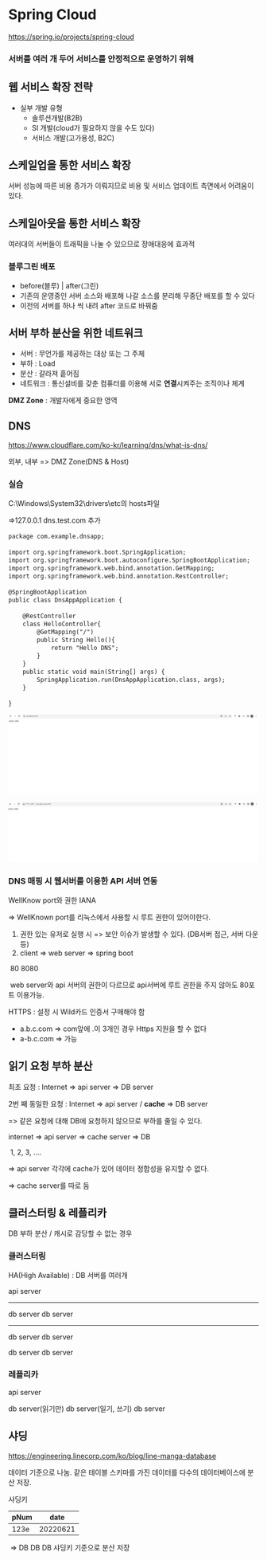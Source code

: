 # Spring Cloud

https://spring.io/projects/spring-cloud

### 서버를 여러 개 두어 서비스를 안정적으로 운영하기 위해

## 웹 서비스 확장 전략

- 실부 개발 유형
  - 솔루션개발(B2B) 
  - SI 개발(cloud가 필요하지 않을 수도 있다) 
  - 서비스 개발(고가용성, B2C)

## 스케일업을 통한 서비스 확장

서버 성능에 따른 비용 증가가 이뤄지므로 비용 및 서비스 업데이트 측면에서 어려움이 있다.

## 스케일아웃을 통한 서비스 확장

여러대의 서버들이 트래픽을 나눌 수 있으므로 장애대응에 효과적

### 블루그린 배포

- before(블루) | after(그린)
- 기존의 운영중인 서버 소스와 배포해 나갈 소스를 분리해 무중단 배포를 할 수 있다
- 이전의 서버를 하나 씩 내려 after 코드로 바꿔줌

## 서버 부하 분산을 위한 네트워크

- 서버 : 무언가를 제공하는 대상 또는 그 주체
- 부하 : Load
- 분산 : 갈라져 흩어짐
- 네트워크 : 통신설비를 갖춘 컴퓨터를 이용해 서로 **연결**시켜주는 조직이나 체계

**DMZ Zone** : 개발자에게 중요한 영역

## DNS 

https://www.cloudflare.com/ko-kr/learning/dns/what-is-dns/

외부, 내부 => DMZ Zone(DNS & Host)

### 실습

C:\Windows\System32\drivers\etc의 hosts파일

=>127.0.0.1 dns.test.com 추가

```
package com.example.dnsapp;

import org.springframework.boot.SpringApplication;
import org.springframework.boot.autoconfigure.SpringBootApplication;
import org.springframework.web.bind.annotation.GetMapping;
import org.springframework.web.bind.annotation.RestController;

@SpringBootApplication
public class DnsAppApplication {

    @RestController
    class HelloController{
        @GetMapping("/")
        public String Hello(){
            return "Hello DNS";
        }
    }
    public static void main(String[] args) {
        SpringApplication.run(DnsAppApplication.class, args);
    }

}
```



![before](https://github.com/jaehyun0122/TIL/blob/master/Spring/Cloud/asset/before.png)

![after](https://github.com/jaehyun0122/TIL/blob/master/Spring/Cloud/asset/after.png)

### DNS 매핑 시 웹서버를 이용한 API 서버 연동

WellKnow port와 권한 IANA

=> WellKnown port를 리눅스에서 사용할 시 루트 권한이 있어야한다. 

1. 권한 있는 유저로 실행 시 => 보안 이슈가 발생할 수 있다. (DB서버 접근, 서버 다운 등)
2. client => web server => spring boot

​                  80                       8080

​		web server와 api 서버의 권한이 다르므로 api서버에 루트 권한을 주지 않아도 80포트 이용가능.

HTTPS : 설정 시 Wild카드 인증서 구매해야 함

- a.b.c.com => com앞에 .이 3개인 경우 Https 지원을 할 수 없다
- a-b.c.com => 가능

## 읽기 요청 부하 분산

최초 요청 : Internet => api server => DB server

2번 째 동일한 요청 : Internet => api server / **cache** => DB server

=> 같은 요청에 대해 DB에 요청하지 않으므로 부하를 줄일 수 있다.



internet => api server => cache server => DB

​					1, 2, 3, ....

=> api server 각각에 cache가 있어 데이터 정합성을 유지할 수 없다.

=> cache server를 따로 둠

## 클러스터링 & 레플리카

DB 부하 분산 / 캐시로 감당할 수 없는 경우

### 클러스터링

HA(High Available) : DB 서버를 여러개

api server

---

db server    db server

---

db server   db server

db server   db server



### 레플리카

api server

db server(읽기만) db server(일기, 쓰기) db server

## 샤딩

https://engineering.linecorp.com/ko/blog/line-manga-database

데이터 기준으로 나눔. 같은 테이블 스키마를 가진 데이터를 다수의 데이터베이스에 분산 저장.

샤딩키

| pNum | date     |
| ---- | -------- |
| 123e | 20220621 |

​													=>  DB  DB  DB 샤딩키 기준으로 분산 저장


